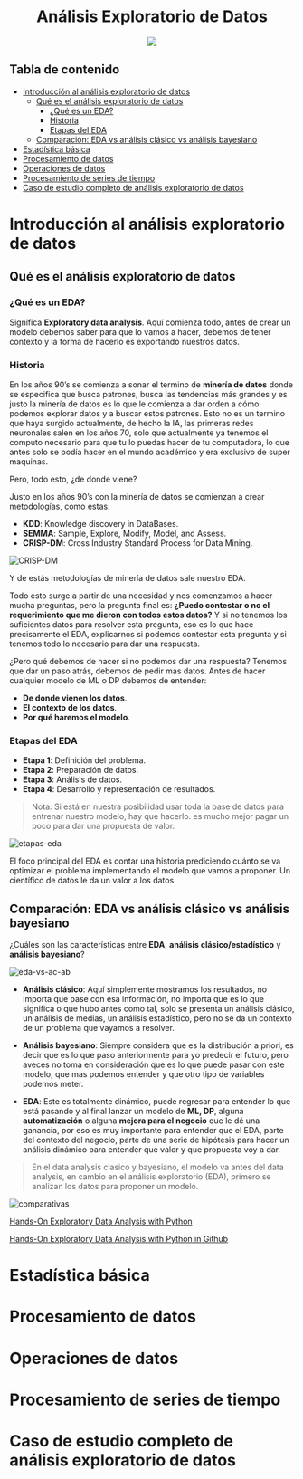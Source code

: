 <div align="center">
    <h1>Análisis Exploratorio de Datos</h1>
    <img src="https://imgur.com/m4KWSIa.png" width="">
</div>

## Tabla de contenido

- [Introducción al análisis exploratorio de datos](#introducción-al-análisis-exploratorio-de-datos)
  - [Qué es el análisis exploratorio de datos](#qué-es-el-análisis-exploratorio-de-datos)
    - [¿Qué es un EDA?](#qué-es-un-eda)
    - [Historia](#historia)
    - [Etapas del EDA](#etapas-del-eda)
  - [Comparación: EDA vs análisis clásico vs análisis bayesiano](#comparación-eda-vs-análisis-clásico-vs-análisis-bayesiano)
- [Estadística básica](#estadística-básica)
- [Procesamiento de datos](#procesamiento-de-datos)
- [Operaciones de datos](#operaciones-de-datos)
- [Procesamiento de series de tiempo](#procesamiento-de-series-de-tiempo)
- [Caso de estudio completo de análisis exploratorio de datos](#caso-de-estudio-completo-de-análisis-exploratorio-de-datos)

# Introducción al análisis exploratorio de datos

## Qué es el análisis exploratorio de datos

### ¿Qué es un EDA?

Significa **Exploratory data analysis**. Aquí comienza todo, antes de crear un modelo debemos saber para que lo vamos a hacer, debemos de tener contexto y la forma de hacerlo es exportando nuestros datos.

### Historia

En los años 90’s se comienza a sonar el termino de **minería de datos** donde se especifica que busca patrones, busca las tendencias más grandes y es justo la minería de datos es lo que le comienza a dar orden a cómo podemos explorar datos y a buscar estos patrones. Esto no es un termino que haya surgido actualmente, de hecho la IA, las primeras redes neuronales salen en los años 70, solo que actualmente ya tenemos el computo necesario para que tu lo puedas hacer de tu computadora, lo que antes solo se podía hacer en el mundo académico y era exclusivo de super maquinas.

Pero, todo esto, ¿de donde viene?

Justo en los años 90’s con la minería de datos se comienzan a crear metodologías, como estas:

- **KDD**: Knowledge discovery in DataBases.
- **SEMMA**: Sample, Explore, Modify, Model, and Assess.
- **CRISP-DM**: Cross Industry Standard Process for Data Mining.

![CRISP-DM](https://imgur.com/xJTgpHU.png)

Y de estás metodologías de minería de datos sale nuestro EDA.

Todo esto surge a partir de una necesidad y nos comenzamos a hacer mucha preguntas, pero la pregunta final es: **¿Puedo contestar o no el requerimiento que me dieron con todos estos datos?** Y si no tenemos los suficientes datos para resolver esta pregunta, eso es lo que hace precisamente el EDA, explicarnos si podemos contestar esta pregunta y si tenemos todo lo necesario para dar una respuesta.

¿Pero qué debemos de hacer si no podemos dar una respuesta? Tenemos que dar un paso atrás, debemos de pedir más datos.
Antes de hacer cualquier modelo de ML o DP debemos de entender:

- **De donde vienen los datos**.
- **El contexto de los datos**.
- **Por qué haremos el modelo**.

### Etapas del EDA

- **Etapa 1**: Definición del problema.
- **Etapa 2**: Preparación de datos.
- **Etapa 3**: Análisis de datos.
- **Etapa 4**: Desarrollo y representación de resultados.

> Nota: Si está en nuestra posibilidad usar toda la base de datos para entrenar nuestro modelo, hay que hacerlo. es mucho mejor pagar un poco para dar una propuesta de valor.

![etapas-eda](https://imgur.com/2KLHcYT.png)

El foco principal del EDA es contar una historia prediciendo cuánto se va optimizar el problema implementando el modelo que vamos a proponer. Un científico de datos le da un valor a los datos.

## Comparación: EDA vs análisis clásico vs análisis bayesiano

¿Cuáles son las características entre **EDA**, **análisis clásico/estadístico** y **análisis bayesiano**?

![eda-vs-ac-ab](https://imgur.com/g5gjzJT.png)

- **Análisis clásico**: Aquí simplemente mostramos los resultados, no importa que pase con esa información, no importa que es lo que significa o que hubo antes como tal, solo se presenta un análisis clásico, un análisis de medias, un análisis estadístico, pero no se da un contexto de un problema que vayamos a resolver.

- **Análisis bayesiano**: Siempre considera que es la distribución a priori, es decir que es lo que paso anteriormente para yo predecir el futuro, pero aveces no toma en consideración que es lo que puede pasar con este modelo, que mas podemos entender y que otro tipo de variables podemos meter.

- **EDA**: Este es totalmente dinámico, puede regresar para entender lo que está pasando y al final lanzar un modelo de **ML, DP**, alguna **automatización** o alguna **mejora para el negocio** que le dé una ganancia, por eso es muy importante para entender que el EDA, parte del contexto del negocio, parte de una serie de hipótesis para hacer un análisis dinámico para entender que valor y que propuesta voy a dar.

> En el data analysis clasico y bayesiano, el modelo va antes del data analysis, en cambio en el análisis exploratorio (EDA), primero se analizan los datos para proponer un modelo.

![comparativas](https://imgur.com/hi8N3va.png)

[Hands-On Exploratory Data Analysis with Python](https://www.amazon.es/Hands-Exploratory-Data-Analysis-Python/dp/1789537258)

[Hands-On Exploratory Data Analysis with Python in Github](https://github.com/PacktPublishing/Hands-on-Exploratory-Data-Analysis-with-Python)
# Estadística básica

# Procesamiento de datos

# Operaciones de datos

# Procesamiento de series de tiempo

# Caso de estudio completo de análisis exploratorio de datos
